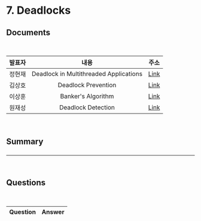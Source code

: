 #  7. Deadlocks

##  Documents

<br>

| 발표자 | 내용 | 주소 |
|:----:|:-----:|:-----:|
| 정현재 | Deadlock in Multithreaded Applications | [Link]()|
| 김상호 | Deadlock Prevention | [Link]()|
| 이상훈 | Banker's Algorithm |[Link]()|
| 원재성 | Deadlock Detection |[Link]()|


<br>

##  Summary

#####


--------------------------------------
<br>

##  Questions


<br>

|Question|Answer|
|--------------|--------------|

